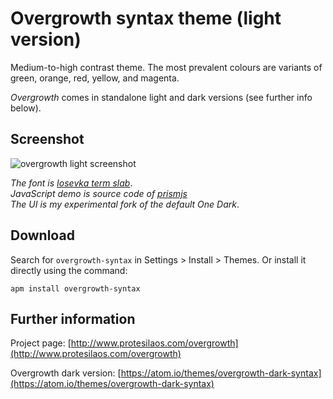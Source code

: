 # Overgrowth syntax theme (light version)

Medium-to-high contrast theme. The most prevalent colours are variants of green, orange, red, yellow, and magenta.

*Overgrowth* comes in standalone light and dark versions (see further info below).

## Screenshot

![overgrowth light screenshot](https://raw.githubusercontent.com/protesilaos/prot16/master/overgrowth/img/overgrowth_light_sample.png)

*The font is [Iosevka term slab](https://github.com/be5invis/Iosevka)*.  
*JavaScript demo is source code of [prismjs](http://prismjs.com/)*  
*The UI is my experimental fork of the default One Dark*.

## Download

Search for `overgrowth-syntax` in Settings > Install > Themes. Or install it directly using the command:

```shell
apm install overgrowth-syntax
```

## Further information

Project page: [http://www.protesilaos.com/overgrowth](http://www.protesilaos.com/overgrowth)

Overgrowth dark version: [https://atom.io/themes/overgrowth-dark-syntax](https://atom.io/themes/overgrowth-dark-syntax)

